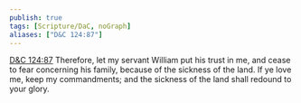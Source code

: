 ```yaml
---
publish: true
tags: [Scripture/DaC, noGraph]
aliases: ["D&C 124:87"]
---
```

[D&C 124:87](https://churchofjesuschrist.org/study/scriptures/dc-testament/dc/124?lang=eng&id=p87#p87) Therefore, let my servant William put his trust in me, and cease to fear concerning his family, because of the sickness of the land. If ye love me, keep my commandments; and the sickness of the land shall redound to your glory.
